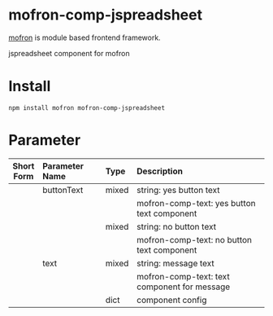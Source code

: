 # mofron-comp-jspreadsheet
[mofron](https://mofron.github.io/mofron/) is module based frontend framework.

jspreadsheet component for mofron


# Install
```
npm install mofron mofron-comp-jspreadsheet
```

# Parameter

| Short<br>Form | Parameter Name | Type | Description |
|:-------------:|:---------------|:-----|:------------|
| | buttonText | mixed | string: yes button text |
| | | | mofron-comp-text: yes button text component |
| | | mixed | string: no button text |
| | | | mofron-comp-text: no button text component |
| | text | mixed | string: message text |
| | | | mofron-comp-text: text component for message |
| | | dict | component config |

